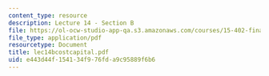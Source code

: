 ```yaml
---
content_type: resource
description: Lecture 14 - Section B
file: https://ol-ocw-studio-app-qa.s3.amazonaws.com/courses/15-402-finance-theory-ii-spring-2003/e443d44f154134f976fda9c95889f6b6_lec14bcostcapital.pdf
file_type: application/pdf
resourcetype: Document
title: lec14bcostcapital.pdf
uid: e443d44f-1541-34f9-76fd-a9c95889f6b6
---
```

